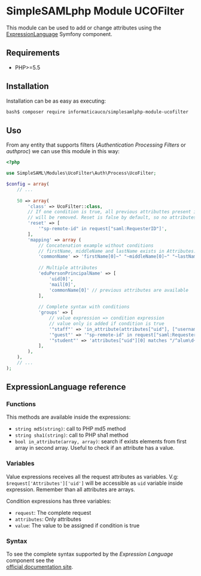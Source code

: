 # SimpleSAMLphp Module UCOFilter

This module can be used to add or change attributes using the [ExpressionLanguage](http://symfony.com/doc/current/components/expression_language.html) Symfony component.

## Requirements

* PHP>=5.5

## Installation

Installation can be as easy as executing:

```bash
bash$ composer require informaticauco/simplesamlphp-module-ucofilter
```

## Uso

From any entity that supports filters (_Authentication Processing Filters_ or _authproc_) we can use this module in this way:

```php
<?php

use SimpleSAML\Modules\UcoFilter\Auth\Process\UcoFilter;

$config = array(
    // ...
    
    50 => array(
        'class' => UcoFilter::class,
        // If one condition is true, all previous attributtes present in mapping
        // will be removed. Reset is false by default, so no attributes are removed.
        'reset' => [
            '"sp-remote-id" in request["saml:RequesterID"]',
        ],
        'mapping' => array (
            // Concatenation example without conditions
            // firstName, middleName and lastName exists in Attributes.
            'commonName' => 'firstName[0]~" "~middleName[0]~" "~lastName[0]',
            
            // Multiple attributes
            'eduPersonPrincipalName' => [
                'uid[0]',  
                'mail[0]',
                'commonName[0]' // previous attributes are available
            ],
            
            // Complete syntax with conditions
            'groups' => [
                // value expression => condition expression
                // value only is added if condition is true
                '"staff"' => 'in_attribute(attributes["uid"], ["username1", "username2])',
                '"guest"' => '"sp-remote-id" in request["saml:RequesterID"]',
                '"student"' => 'attributes["uid"][0] matches "/^alum\d+/"',
            ],
        ),
    ),
    // ...    
);
```

## ExpressionLanguage reference

### Functions

This methods are available inside the expressions:

* `string md5(string)`: call to PHP md5 method 
* `string sha1(string)`: call to PHP sha1 method
* `bool in_attribute(array, array)`: search if exists elements from first array in second array. Useful to check if an attribute has a value.

### Variables

Value expressions receives all the request attributes as variables. V.g: ```$request['Attributes']['uid']``` will be accessible as ```uid``` variable inside expression. Remember than all attributes are arrays. 

Condition expressions has three variables:

* `request`: The complete request
* `attributes`: Only attributes
* `value`: The value to be assigned if condition is true


### Syntax

To see the complete syntax supported by the _Expression Language_ component see the  
[official documentation site](http://symfony.com/doc/current/components/expression_language/syntax.html).

